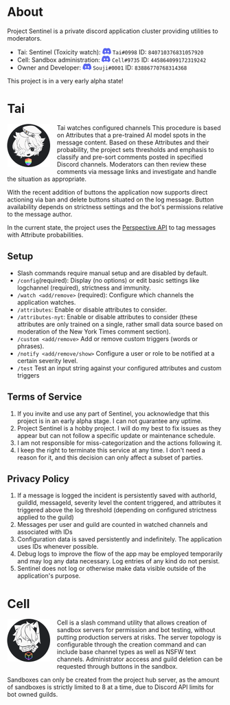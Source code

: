 # About

Project Sentinel is a private discord application cluster providing utilities to moderators.

- Tai: Sentinel (Toxicity watch): ![discord clyde icon](./images/clyde_20.png) `Tai#0998` ID: `840710376831057920`
- Cell: Sandbox administration: ![discord clyde icon](./images/clyde_20.png) `Cell#9735` ID: `445864099172319242`
- Owner and Developer: ![discord clyde icon](./images/clyde_20.png) `Souji#0001` ID: `83886770768314368`

This project is in a very early alpha state!

# Tai

<img src="./images/tai_100.png" style="float: left; margin-right: 1rem; margin-bottom: 1rem;" alt="Tai Avatar (Tai shiluette with rainbowshield logo)"/>
Tai watches configured channels  This procedure is based on Attributes that a pre-trained AI model spots in the message content. Based on these Attributes and their probability, the project sets thresholds and emphasis to classify and pre-sort comments posted in specified Discord channels. Moderators can then review these comments via message links and investigate and handle the situation as appropriate.

With the recent addition of buttons the application now supports direct actioning via ban and delete buttons situated on the log message. Button availability depends on strictness settings and the bot's permissions relative to the message author.

In the current state, the project uses the [Perspective API](https://perspectiveapi.com/) to tag messages with Attribute probabilities.

## Setup

- Slash commands require manual setup and are disabled by default.
- `/config`(required): Display (no options) or edit basic settings like logchannel (required), strictness and immunity.
- `/watch <add/remove>` (required): Configure which channels the application watches.
- `/attributes`: Enable or disable attributes to consider.
- `/attributes-nyt`: Enable or disable attributes to consider (these attributes are only trained on a single, rather small data source based on moderation of the New York Times comment section).
- `/custom <add/remove>` Add or remove custom triggers (words or phrases).
- `/notify <add/remove/show>` Configure a user or role to be notified at a certain severity level.
- `/test` Test an input string against your configured attributes and custom triggers

## Terms of Service

1. If you invite and use any part of Sentinel, you acknowledge that this project is in an early alpha stage. I can not guarantee any uptime.
2. Project Sentinel is a hobby project. I will do my best to fix issues as they appear but can not follow a specific update or maintenance schedule.
3. I am not responsible for miss-categorization and the actions following it.
4. I keep the right to terminate this service at any time. I don't need a reason for it, and this decision can only affect a subset of parties.

## Privacy Policy

1. If a message is logged the incident is persistently saved with authorId, guildId, messageId, severity level the content triggered, and attributes it triggered above the log threshold (depending on configured strictness applied to the guild)
2. Messages per user and guild are counted in watched channels and associated with IDs
3. Configuration data is saved persistently and indefinitely. The application uses IDs whenever possible.
4. Debug logs to improve the flow of the app may be employed temporarily and may log any data necessary. Log entries of any kind do not persist.
5. Sentinel does not log or otherwise make data visible outside of the application's purpose.

# Cell

<img src="./images/cell_100.png" style="float: left; margin-right: 1rem; margin-bottom: 1rem;" alt="Cell Avatar (Cell shiluette with rainbowbox logo)"/>
Cell is a slash command utility that allows creation of sandbox servers for permission and bot testing, without putting production servers at risks. The server topology is configurable through the creation command and can include base channel types as well as NSFW text channels. Administrator acccess and guild deletion can be requested through buttons in the sandbox.

Sandboxes can only be created from the project hub server, as the amount of sandboxes is strictly limited to 8 at a time, due to Discord API limits for bot owned guilds.
